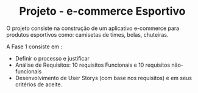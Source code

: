 <h1 align="center"> Projeto - e-commerce Esportivo</h1>

O projeto consiste na construção de um aplicativo e-commerce para  produtos esportivos como: camisetas de times, bolas, chuteiras.

A Fase 1 consiste em :
- Definir o processo e justificar
- Análise de Requisitos: 10 requisitos Funcionais e 10 requisitos não-funcionais
- Desenvolvimento de User Storys (com base nos requisitos) e em seus critérios de aceite. 
    



